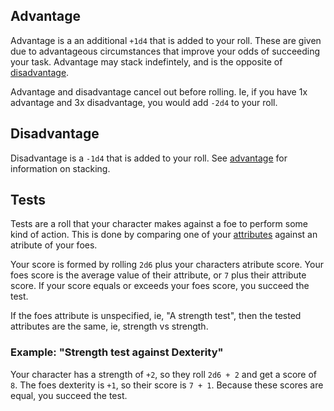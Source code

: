 ## Advantage

Advantage is a an additional `+1d4` that is added to your roll. These are given due to advantageous circumstances that improve your odds of succeeding your task. Advantage may stack indefintely, and is the opposite of [disadvantage](#Disadvantage).

Advantage and disadvantage cancel out before rolling. Ie, if you have 1x advantage and 3x disadvantage, you would add `-2d4` to your roll.

## Disadvantage

Disadvantage is a `-1d4` that is added to your roll. See [advantage](#Advantage) for information on stacking.

## Tests

Tests are a roll that your character makes against a foe to perform some kind of action. This is done by comparing one of your [attributes](stats#Attributes) against an atribute of your foes.

Your score is formed by rolling `2d6` plus your characters atribute score. Your foes score is the average value of their attribute, or `7` plus their attribute score. If your score equals or exceeds your foes score, you succeed the test.

If the foes attribute is unspecified, ie, "A strength test", then the tested attributes are the same, ie, strength vs strength.

### Example: "Strength test against Dexterity"

Your character has a strength of `+2`, so they roll `2d6 + 2` and get a score of `8`. The foes dexterity is `+1`, so their score is `7 + 1`. Because these scores are equal, you succeed the test.

